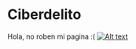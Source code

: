 # Ciberdelito
Hola, no roben mi pagina :(
[![Alt text](https://img.youtube.com/vi/Iberf9_fwfQ/0.jpg)](https://www.youtube.com/watch?v=Iberf9_fwfQ)
